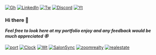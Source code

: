 [![Gh][gh-shield]][gh-url]
[![LinkedIn][linkedin-shield]][linkedin-url]
[![Tw][tw-shield]][tw-url]
[![Discord][discord-shield]][discord-url]
[![Yt][yt-shield]][yt-url] 

### Hi there 👋

***Feel free to look here at my portfolio enjoy
and any feedback would be much appreciated   🏵️***


[![port][port-shield]][port-url]
[![Clock][clock-shield]][clock-url]
[![Wt][Wt-shield]][Wt-url]
[![SalonSync][SalonSync-shield]][SalonSync-url]
[![zoomrealty][zoomrealty-shield]][zoomrealty-url]
[![realestate][realestate-shield]][realestate-url]




[linkedin-shield]: https://img.shields.io/badge/--0A66C2.svg?style=for-the-badge&logo=inspire&logoColor=white
[linkedin-url]: https://linkedin.com/in/rubenjimenezavila/

[tw-shield]: https://img.shields.io/badge/--black.svg?style=for-the-badge&logo=x&logoColor=white
[tw-url]: https://x.com/Ruben_Jimenez_7

[gh-shield]: https://img.shields.io/badge/--black.svg?style=for-the-badge&logo=github&logoColor=white
[gh-url]: https://github.com/Ruben-Jim/Ruben-Jim

[yt-shield]: https://img.shields.io/badge/--FF0000.svg?style=for-the-badge&logo=youtube&logoColor=white
[yt-url]: https://www.youtube.com/channel/UC-H2SCmOw-dm6DwwYcGORAA

[discord-shield]: http://img.shields.io/badge/--5865F2.svg?style=for-the-badge&logo=discord&logoColor=white
[discord-url]: http://discordapp.com/users/RubJim#6830

[clock-shield]: https://img.shields.io/badge/-DigitalClock-red.svg?style=for-the-badge&logoColor=white
[clock-url]: https://ruben-jim.github.io/Digital-Clock/

[port-shield]: https://img.shields.io/badge/-Portfolio-darkorange.svg?style=for-the-badge&logoColor=white
[port-url]: https://ruben-jim.github.io/Portfolio2025/

[Wt-shield]: https://img.shields.io/badge/-Weather-gold.svg?style=for-the-badge&logoColor=white
[Wt-url]: https://ruben-jim.github.io/weather/

[SalonSync-shield]: http://img.shields.io/badge/-SalonSync-forestgreen.svg?style=for-the-badge&logoColor=white
[SalonSync-url]: https://github.com/Ruben-Jim/SalonSync

[zoomrealty-shield]: http://img.shields.io/badge/-ZoomRealty-cyan.svg?style=for-the-badge&logoColor=white
[zoomrealty-url]: http://ruben-jim.github.io/ZoomRealty2025-main/

[realestate-shield]: http://img.shields.io/badge/-RealEstate-blue.svg?style=for-the-badge&logoColor=white
[realestate-url]: https://ruben-jim.github.io/Real-Estate/

[merchstore-shields]: http://img.shields.io/badge/-Firecon-merch-store-purple.svg?style=for-the-badge&logoColor=white
[merchstore-url]: https://ruben-jim.github.io/FIreCON-merch-store/